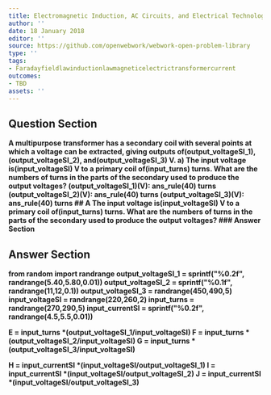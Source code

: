 ```yaml
---
title: Electromagnetic Induction, AC Circuits, and Electrical Technologies - Transformers
author: ''
date: 18 January 2018
editor: ''
source: https://github.com/openwebwork/webwork-open-problem-library
type: ''
tags:
- Faradayfieldlawinductionlawmagneticelectrictransformercurrent
outcomes:
- TBD
assets: ''
---
```


## Question Section 

<b>
A multipurpose transformer has a secondary coil with several points at which a voltage can be extracted, giving outputs of(output_voltageSI_1),(output_voltageSI_2), and(output_voltageSI_3) V.
a) The input voltage is(input_voltageSI) V to a primary coil of(input_turns) turns. What are the numbers of turns in the parts of the secondary used to produce the output voltages?
(output_voltageSI_1)(V):
ans_rule(40) turns
(output_voltageSI_2)(V):
ans_rule(40) turns
(output_voltageSI_3)(V):
ans_rule(40) turns
## A
The input voltage is(input_voltageSI) V to a primary coil of(input_turns) turns. What are the numbers of turns in the parts of the secondary used to produce the output voltages?
### Answer Section


## Answer Section

from random import randrange
output_voltageSI_1 = sprintf("%0.2f", randrange(5.40,5.80,0.01))
output_voltageSI_2 = sprintf("%0.1f", randrange(11,12,0.1))
output_voltageSI_3 = randrange(450,490,5)
input_voltageSI = randrange(220,260,2)
input_turns = randrange(270,290,5)
input_currentSI = sprintf("%0.2f", randrange(4.5,5.5,0.01))

E = input_turns *(output_voltageSI_1/input_voltageSI)
F = input_turns *(output_voltageSI_2/input_voltageSI)
G = input_turns *(output_voltageSI_3/input_voltageSI)

H = input_currentSI *(input_voltageSI/output_voltageSI_1)
I = input_currentSI *(input_voltageSI/output_voltageSI_2)
J = input_currentSI *(input_voltageSI/output_voltageSI_3)